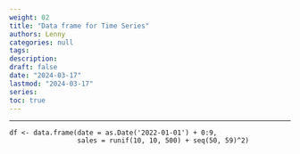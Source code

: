 ```yaml
---
weight: 02
title: "Data frame for Time Series"
authors: Lenny
categories: null
tags: 
description: 
draft: false
date: "2024-03-17"
lastmod: "2024-03-17"
series:
toc: true
---
```



<!--more-->
---

```
df <- data.frame(date = as.Date('2022-01-01') + 0:9,
                 sales = runif(10, 10, 500) + seq(50, 59)^2)
                 
```                 